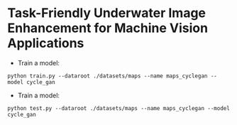 Task-Friendly Underwater Image Enhancement for Machine Vision Applications
====
- Train a model:
```
python train.py --dataroot ./datasets/maps --name maps_cyclegan --model cycle_gan
```

- Train a model:
```
python test.py --dataroot ./datasets/maps --name maps_cyclegan --model cycle_gan
```
